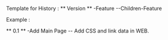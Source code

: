 Template for History :
** Version **
-Feature
    --Children-Feature

Example :

** 0.1 **
-Add Main Page
    -- Add CSS and link data in WEB.
